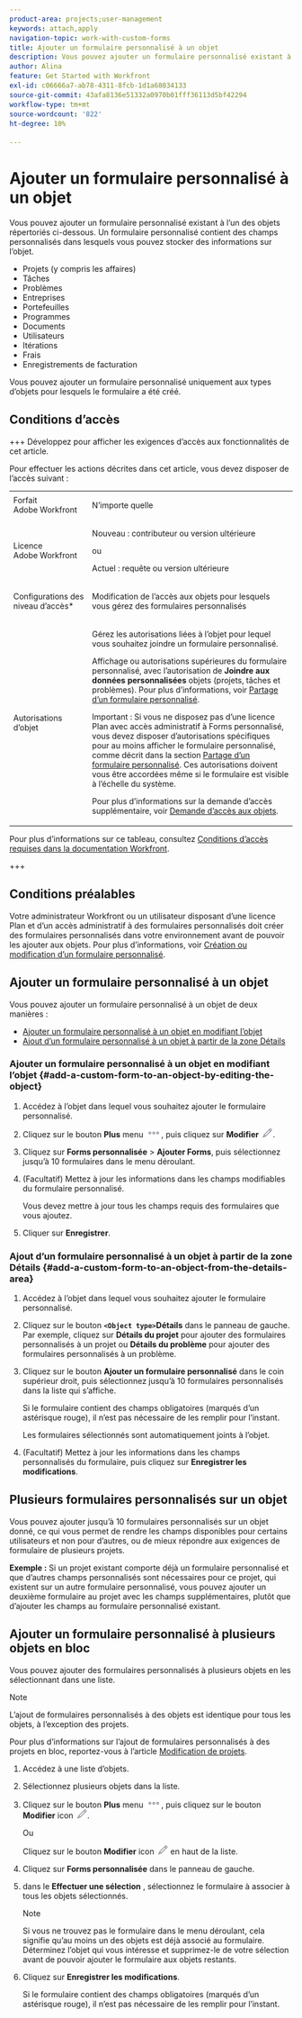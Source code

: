 ```yaml
---
product-area: projects;user-management
keywords: attach,apply
navigation-topic: work-with-custom-forms
title: Ajouter un formulaire personnalisé à un objet
description: Vous pouvez ajouter un formulaire personnalisé existant à l’un des objets répertoriés ci-dessous. Un formulaire personnalisé contient des champs personnalisés dans lesquels vous pouvez stocker des informations sur l’objet.
author: Alina
feature: Get Started with Workfront
exl-id: c06666a7-ab78-4311-8fcb-1d1a68034133
source-git-commit: 43afa8136e51332a0970b01fff36113d5bf42294
workflow-type: tm+mt
source-wordcount: '822'
ht-degree: 10%

---
```


# Ajouter un formulaire personnalisé à un objet

<!--Audited: 12/2023-->

<!--<span class="preview">The highlighted information on this page refers to functionality not yet generally available. It is available for all customers in the Preview environment and for a select group of customers in the Production environment.</span>-->

Vous pouvez ajouter un formulaire personnalisé existant à l’un des objets répertoriés ci-dessous. Un formulaire personnalisé contient des champs personnalisés dans lesquels vous pouvez stocker des informations sur l’objet.

* Projets (y compris les affaires)
* Tâches
* Problèmes
* Entreprises
* Portefeuilles
* Programmes
* Documents
* Utilisateurs
* Itérations
* Frais
* Enregistrements de facturation

Vous pouvez ajouter un formulaire personnalisé uniquement aux types d’objets pour lesquels le formulaire a été créé.

## Conditions d’accès

+++ Développez pour afficher les exigences d’accès aux fonctionnalités de cet article.

Pour effectuer les actions décrites dans cet article, vous devez disposer de l’accès suivant :

<table style="table-layout:auto"> 
 <col> 
 <col> 
 <tbody> 
  <tr> 
   <td role="rowheader">Forfait Adobe Workfront</td> 
   <td> <p>N’importe quelle </p> </td> 
  </tr> 
<tr> 
  <td role="rowheader">Licence Adobe Workfront</td> 
  <td> <p>Nouveau : contributeur ou version ultérieure </p>
 <p>ou</p> 
<p>Actuel : requête ou version ultérieure </p> 
</td> 
 </tr> 
  <tr> 
   <td role="rowheader">Configurations des niveau d’accès*</td> 
   <td> <p>Modification de l’accès aux objets pour lesquels vous gérez des formulaires personnalisés</p>
    </td> 
  </tr> 
  <tr> 
   <td role="rowheader">Autorisations d’objet</td> 
   <td> <p>Gérez les autorisations liées à l’objet pour lequel vous souhaitez joindre un formulaire personnalisé.</p> <p>Affichage ou autorisations supérieures du formulaire personnalisé, avec l’autorisation de <b>Joindre aux données personnalisées</b> objets (projets, tâches et problèmes). Pour plus d’informations, voir <a href="../../administration-and-setup/customize-workfront/create-manage-custom-forms/share-access-to-a-custom-form.md" class="MCXref xref">Partage d’un formulaire personnalisé</a>.</p> <p>Important : Si vous ne disposez pas d’une licence Plan avec accès administratif à Forms personnalisé, vous devez disposer d’autorisations spécifiques pour au moins afficher le formulaire personnalisé, comme décrit dans la section <a href="../../administration-and-setup/customize-workfront/create-manage-custom-forms/share-access-to-a-custom-form.md" class="MCXref xref">Partage d’un formulaire personnalisé</a>. Ces autorisations doivent vous être accordées même si le formulaire est visible à l’échelle du système. </p> <p>Pour plus d’informations sur la demande d’accès supplémentaire, voir <a href="../../workfront-basics/grant-and-request-access-to-objects/request-access.md" class="MCXref xref">Demande d’accès aux objets</a>.</p> </td> 
  </tr> 
 </tbody> 
</table>

Pour plus d’informations sur ce tableau, consultez [Conditions d’accès requises dans la documentation Workfront](/help/quicksilver/administration-and-setup/add-users/access-levels-and-object-permissions/access-level-requirements-in-documentation.md).

+++

## Conditions préalables

Votre administrateur Workfront ou un utilisateur disposant d’une licence Plan et d’un accès administratif à des formulaires personnalisés doit créer des formulaires personnalisés dans votre environnement avant de pouvoir les ajouter aux objets. Pour plus d’informations, voir [Création ou modification d’un formulaire personnalisé](../../administration-and-setup/customize-workfront/create-manage-custom-forms/create-or-edit-a-custom-form.md).

## Ajouter un formulaire personnalisé à un objet

Vous pouvez ajouter un formulaire personnalisé à un objet de deux manières :

* [Ajouter un formulaire personnalisé à un objet en modifiant l’objet](#add-a-custom-form-to-an-object-by-editing-the-object)
* [Ajout d’un formulaire personnalisé à un objet à partir de la zone Détails](#add-a-custom-form-to-an-object-from-the-details-area)

### Ajouter un formulaire personnalisé à un objet en modifiant l’objet {#add-a-custom-form-to-an-object-by-editing-the-object}

1. Accédez à l’objet dans lequel vous souhaitez ajouter le formulaire personnalisé.
1. Cliquez sur le bouton **Plus** menu ![](assets/more-icon.png), puis cliquez sur **Modifier** ![](assets/edit-icon.png).
1. Cliquez sur **Forms personnalisée** > **Ajouter Forms**, puis sélectionnez jusqu’à 10 formulaires dans le menu déroulant.

1. (Facultatif) Mettez à jour les informations dans les champs modifiables du formulaire personnalisé.

   Vous devez mettre à jour tous les champs requis des formulaires que vous ajoutez.

1. Cliquer sur **Enregistrer**.

### Ajout d’un formulaire personnalisé à un objet à partir de la zone Détails {#add-a-custom-form-to-an-object-from-the-details-area}

1. Accédez à l’objet dans lequel vous souhaitez ajouter le formulaire personnalisé.
1. Cliquez sur le bouton **`<Object type>`Détails** dans le panneau de gauche. Par exemple, cliquez sur **Détails du projet** pour ajouter des formulaires personnalisés à un projet ou **Détails du problème** pour ajouter des formulaires personnalisés à un problème.
1. Cliquez sur le bouton **Ajouter un formulaire personnalisé** dans le coin supérieur droit, puis sélectionnez jusqu’à 10 formulaires personnalisés dans la liste qui s’affiche.

   Si le formulaire contient des champs obligatoires (marqués d’un astérisque rouge), il n’est pas nécessaire de les remplir pour l’instant.

   Les formulaires sélectionnés sont automatiquement joints à l’objet.

1. (Facultatif) Mettez à jour les informations dans les champs personnalisés du formulaire, puis cliquez sur **Enregistrer les modifications**.

## Plusieurs formulaires personnalisés sur un objet

Vous pouvez ajouter jusqu’à 10 formulaires personnalisés sur un objet donné, ce qui vous permet de rendre les champs disponibles pour certains utilisateurs et non pour d’autres, ou de mieux répondre aux exigences de formulaire de plusieurs projets.

**Exemple :** Si un projet existant comporte déjà un formulaire personnalisé et que d’autres champs personnalisés sont nécessaires pour ce projet, qui existent sur un autre formulaire personnalisé, vous pouvez ajouter un deuxième formulaire au projet avec les champs supplémentaires, plutôt que d’ajouter les champs au formulaire personnalisé existant.

## Ajouter un formulaire personnalisé à plusieurs objets en bloc

Vous pouvez ajouter des formulaires personnalisés à plusieurs objets en les sélectionnant dans une liste.

<!--
drafted for bulk-editing projects. When it releases to Prod for projects, take "in the preview environment" and the yellow tags out. Add additional objects here in the same way when they become available:-->

>[!NOTE]
>
>L’ajout de formulaires personnalisés à des objets est identique pour tous les objets, à l’exception des projets.
>
>Pour plus d’informations sur l’ajout de formulaires personnalisés à des projets en bloc, reportez-vous à l’article [Modification de projets](../../manage-work/projects/manage-projects/edit-projects.md).


1. Accédez à une liste d’objets.
1. Sélectionnez plusieurs objets dans la liste.

1. Cliquez sur le bouton **Plus** menu ![](assets/more-icon.png), puis cliquez sur le bouton **Modifier** icon  ![](assets/edit-icon.png).

   Ou

   Cliquez sur le bouton **Modifier** icon ![](assets/edit-icon.png) en haut de la liste.
1. Cliquez sur **Forms personnalisée** dans le panneau de gauche.
1. dans le **Effectuer une sélection** , sélectionnez le formulaire à associer à tous les objets sélectionnés.

   >[!NOTE]
   >
   >Si vous ne trouvez pas le formulaire dans le menu déroulant, cela signifie qu’au moins un des objets est déjà associé au formulaire. Déterminez l’objet qui vous intéresse et supprimez-le de votre sélection avant de pouvoir ajouter le formulaire aux objets restants.


1. Cliquez sur **Enregistrer les modifications**.

   Si le formulaire contient des champs obligatoires (marqués d’un astérisque rouge), il n’est pas nécessaire de les remplir pour l’instant.
